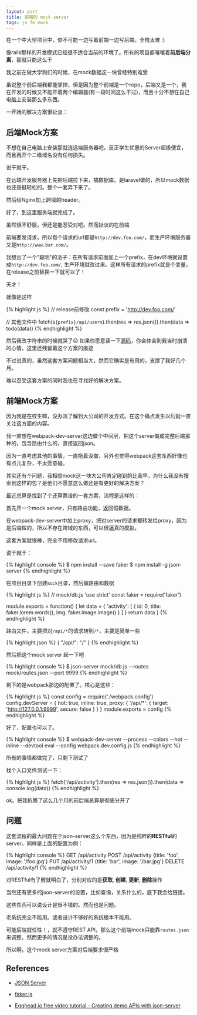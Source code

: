 ```yaml
---
layout: post
title: 前端的 mock server
tags: js fe mock
---
```


在一个中大型项目中，你不可能一边写着前端一边写后端。全栈太难 :)

像rails那样的开发模式已经很不适合当前的环境了。所有的项目都嚷嚷着**前后端分离**，那就只能这么干

我之前在做大学狗们的时候，在mock数据这一块曾经特别难受

虽说整个前后端我都能掌控，但是因为整个前端是一个repo，后端又是一个，我在开发的时候又不能开着两个编辑器(有一段时间这么干过)，而且十分不想在自己电脑上安装那么多东西。

一开始的解决方案很扯淡：

## 后端Mock方案

不想在自己电脑上安装那就连远端服务器吧。反正学生优惠的Server超级便宜，而且再开个二级域名没有任何损失。

说干就干。

在远端开发服务器上先把后端拉下来，搞数据库。是laravel做的，所以mock数据也还是挺轻松的。整个一套弄下来了。

然后给Nginx加上跨域的header。

好了，到这里服务端就完成了。

虽然很不舒服，但还是能忍受对吧。然而扯淡的在前端

前端要发请求，所以每个请求的url都是`http://dev.foo.com/`，而生产环境服务器又是`http://www.bar.com/`。

我想出了一个"聪明"的法子：在所有请求前面加上一个prefix，在dev环境就设置成`http://dev.foo.com/`, 生产环境就改过来。这样所有请求的prefix就是个变量，在release之前替换一下就可以了！

天才！

就像是这样

{% highlight js %}
// release前修改
const prefix = 'http://dev.foo.com/'

// 其他文件中
fetch(`${prefix}/api/users`).then(res => res.json()).then(data => todo(data))
{% endhighlight %}

然后我改字符串的时候就哭了&#9785; 如果你愿意读一下[源码](https://github.com/AnnatarHe/daxuedogs-web-client)，你会体会到我当时崩溃的心情，这里还残留着这个方案的痕迹

不过说真的，虽然这套方案问题相当大，然而它确实是有用的，支撑了我好几个月。

难以忍受这套方案的同时我也在寻找好的解决方案。

## 前端Mock方案

因为我是在校生嘛，没办法了解到大公司的开发方式。在这个痛点发生以后就一直关注这方面的内容。

我一直想在webpack-dev-server这边做个中间层，把这个server做成完整后端那种的，包含路由什么的，直接返回json。

因为一直考虑其他的事情，一直拖着没做，另外也觉得webpack这套东西好像也有点儿复杂，不太愿意碰。

其实还有个问题，我相信mock这一块大公司肯定碰到的比我早，为什么我没有搜索到这样的包？是他们不愿意这么做还是有更好的解决方案？

最近总算是找到了个还算靠谱的一套方案，流程是这样的：

首先开一个mock server，只有路由功能，返回假数据。

在webpack-dev-server中加上proxy，把对server的请求都转发给proxy，因为是后端做的，所以不存在跨域的东西，可以很逼真的模拟。

这套方案就很棒，完全不用修改请求url。

说干就干：

{% highlight console %}
$ npm install --save faker
$ npm install -g json-server
{% endhighlight %}

在项目目录下创建`mock`目录，然后做路由和数据

{% highlight js %}
// mock/db.js
'use strict'
const faker = require('faker')

module.exports = function() {
    let data = {
        'activity': [
            {
                id: 0,
                title: faker.lorem.words(),
                img: faker.image.image()
            }
        ]
    }
    return data
}
{% endhighlight %}

路由文件，主要把对`/api/*`的请求转到`/*`，主要是简单一些

{% highlight json %}
{
    "/api/": "/"
}
{% endhighlight %}

然后把这个mock server 起一下吧

{% highlight console %}
$ json-server mock/db.js --routes mock/routes.json --port 9999
{% endhighlight %}

剩下的是webpack那边的配置了。核心是这些：

{% highlight js %}
const config = require('./webpack.config')
config.devServer = {
    hot: true,
    inline: true,
    proxy: {
        '/api/*': {
            target: 'http://127.0.0.1:9999',
            secure: false
        }
    }
}
module.exports = config
{% endhighlight %}

好了，配置也可以了。

{% highlight console %}
$ webpack-dev-server --process --colors --hot --inline --devtool eval --config webpack.dev.config.js
{% endhighlight %}

所有的事情都做完了，只剩下测试了

找个入口文件测试一下：

{% highlight js %}
fetch('/api/activity').then(res => res.json()).then(data => console.log(data))
{% endhighlight %}

ok。把我折腾了这么几个月的前后端总算是彻底分开了

## 问题

这套流程的最大问题在于json-server这么个东西，因为是纯粹的**RESTful**的server。同样是上面的配置为例：

{% highlight console %}
GET /api/activity
POST /api/activity {title: 'foo', image: '/foo.jpg'}
PUT /api/activity/1 {title: 'bar', image: '/bar.jpg'}
DELETE /api/activity/1
{% endhighlight %}

对RESTful有了解就明白了，分别对应的是**获取**, **创建**, **更新**, **删除**操作

当然还有更多的json-server的设置，比如查询，关系什么的，底下我会给链接。

这些东西可以说设计是很不错的。然而也是问题。

老系统完全不能用。或者设计不够好的系统根本不能用。

可能后端就任性！，就不遵守REST API，那么这个前端mock只能靠`routes.json`来调整，然而更多的情况是没办法调整的。

所以啊，这个mock server方案对后端要求很严格

## References

* [JSON Server](https://github.com/typicode/json-server)

* [faker.js](https://github.com/Marak/faker.js)

* [Egghead.io free video tutorial - Creating demo APIs with json-server](https://egghead.io/lessons/nodejs-creating-demo-apis-with-json-server)